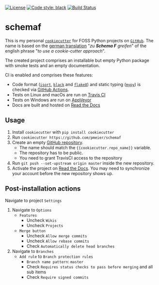 [![License](https://img.shields.io/badge/License-BSD%203--Clause-blue.svg)](https://opensource.org/licenses/BSD-3-Clause) 
[![Code style: black](https://img.shields.io/badge/code%20style-black-000000.svg)](https://github.com/psf/black) 
[![Build Status](https://travis-ci.org/pmeier/schemaf.svg?branch=master)](https://travis-ci.org/pmeier/schemaf)


# schemaf

This is my personal [`cookiecutter`](https://github.com/cookiecutter/cookiecutter) for FOSS Python projects on [`GitHub`](https://github.com/). The name is based on the [german translation](https://www.dict.cc/?s=to+use+a+cookie-cutter+approach) "_zu **Schema F** greifen_" of the english phrase "_to use a cookie-cutter approach_".

The created project comprises an installable but empty Python package with smoke tests and an empty documentation. 

CI is enabled and comprises these features:

- Code format ([`isort`](https://timothycrosley.github.io/isort/), [`black`](https://github.com/psf/black) and [`flake8`](https://flake8.pycqa.org/en/latest/)) and static typing ([`mypy`](http://mypy-lang.org/)) is checked via [GitHub Actions](https://github.com/features/actions).
- Tests on Linux and macOs are run on [Travis CI](https://travis-ci.com)
- Tests on Windows are run on [AppVeyor](https://www.appveyor.com/)
- Docs are built and hosted on [Read the Docs](https://readthedocs.org)


## Usage

1. Install `cookiecutter` with `pip install cookiecutter`
2. Run `cookiecutter https://github.com/pmeier/schemaf`
3. Create an empty [GitHub repository](https://github.com/new). 
    - The name should match the `{{cookiecutter.repo_name}}` variable. 
    - The repository has to be public.
    - You need to grant TravisCI access to the repository 
4. Run `git push --set-upstream origin master` inside the new repository.
5. Activate the project on [Read the Docs](https://readthedocs.org/dashboard/import/). You may need to synchronize your account before the new repository shows up.


## Post-installation actions

Navigate to project `Settings`

1. Navigate to `Options`
    - `Features`
        - Uncheck `Wikis`
        - Uncheck `Projects`
    - `Merge button`
        - Uncheck `Allow merge commits`
        - Uncheck `Allow rebase commits`
        - Check `Automatically delete head branches`
2. Navigate to `Branches`
    - `Add rule` to `Branch protection rules`
        - `Branch name pattern`: `master`
        - Check `Requires status checks to pass before merging` and all sub items
        - Check `Require signed commits`
